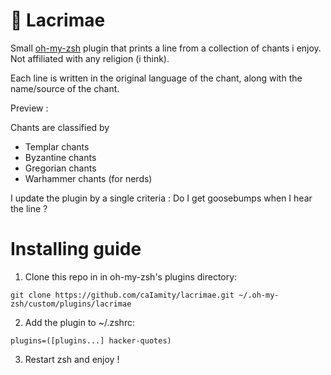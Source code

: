 # 🙏 Lacrimae
Small [oh-my-zsh](https://ohmyz.sh/) plugin that prints a line from a collection of chants i enjoy. Not affiliated with any religion (i think).

Each line is written in the original language of the chant, along with the name/source of the chant.

Preview :

Chants are classified by
 - Templar chants
 - Byzantine chants
 - Gregorian chants
 - Warhammer chants (for nerds)


I update the plugin by a single criteria : Do I get goosebumps when I hear the line ?

# Installing guide

1. Clone this repo in in oh-my-zsh's plugins directory:
```
git clone https://github.com/caIamity/lacrimae.git ~/.oh-my-zsh/custom/plugins/lacrimae
```
2. Add the plugin to ~/.zshrc:
```
plugins=([plugins...] hacker-quotes)
```
3. Restart zsh and enjoy !

